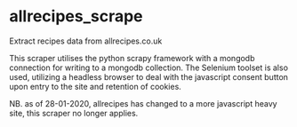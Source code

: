 # allrecipes_scrape
Extract recipes data from allrecipes.co.uk

This scraper utilises the python scrapy framework with a mongodb connection for writing to 
a mongodb collection. The Selenium toolset is also used, utilizing a headless browser to deal
with the javascript consent button upon entry to the site and retention of cookies.

NB. as of 28-01-2020, allrecipes has changed to a more javascript heavy site, this scraper no longer applies.
